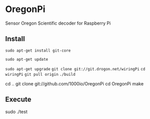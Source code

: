 OregonPi
========

Sensor Oregon Scientific decoder for Raspberry Pi


Install
-------

```sudo apt-get install git-core```

```sudo apt-get update```

```sudo apt-get upgrade```
```git clone git://git.drogon.net/wiringPi```
```cd wiringPi```
```git pull origin```
```./build```

cd ..
git clone git://github.com/1000io/OregonPi
cd OregonPi
make

Execute
-------

sudo ./test


